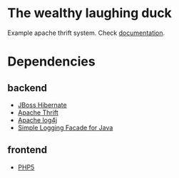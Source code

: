 The wealthy laughing duck
=========================

Example apache thrift system. Check [documentation](doc/index.md).

Dependencies
============

backend
-------

 * [JBoss Hibernate](http://hibernate.org/)
 * [Apache Thrift](http://archive.apache.org/dist/thrift/0.9.0/)
 * [Apache log4j](http://logging.apache.org/log4j)
 * [Simple Logging Facade for Java](http://www.slf4j.org/download.html)

frontend
--------

 * [PHP5](http://php.net/)

